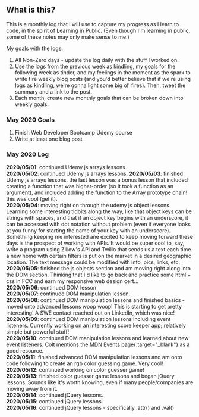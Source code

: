 ## What is this? ##
This is a monthly log that I will use to capture my progress as I learn to code, in the spirit of Learning in Public. (Even though I'm learning in public, some of these notes may only make sense to me.)    

My goals with the logs:
1. All Non-Zero days - update the log daily with the stuff I worked on.
2. Use the logs from the previous week as kindling, my goals for the following week as tinder, and my feelings in the moment as the spark to write fire weekly blog posts (and you'd better believe that if we're using logs as kindling, we're gonna light some big ol' fires). Then, tweet the summary and a link to the post.
3. Each month, create new monthly goals that can be broken down into weekly goals.

### May 2020 Goals
1. Finish Web Developer Bootcamp Udemy course
2. Write at least one blog post

### May 2020 Log
**2020/05/01**: continued Udemy js arrays lessons.    
**2020/05/02**: continued Udemy js arrays lessons.
**2020/05/03**: finished Udemy js arrays lessons. the last lesson was a bonus lesson that included creating a function that was higher-order (so it took a function as an argument), and included adding the function to the Array prototype chain! this was cool (get it).    
**2020/05/04**: moving right on through the udemy js object lessons. Learning some interesting tidbits along the way, like that object keys can be strings with spaces, and that if an object key begins with an underscore, it can be accessed with dot notation without problem (even if everyone looks at you funny for starting the name of your key with an underscore). Something keeping me interested ane excited to keep moving forward these days is the prospect of working with APIs. It would be super cool to, say, write a program using Zillow's API and Twilio that sends us a text each time a new home with certain filters is put on the market in a desired geographic location. The text message could be modified with info, pics, links, etc.    
**2020/05/05**: finished the js objects section and am moving right along into the DOM section. Thinking that I'd like to go back and practice some html + css in FCC and earn my responsive web design cert...     
**2020/05/06**: continued DOM lesson    
**2020/05/07**: continued DOM manipulation lesson.    
**2020/05/08**: continued DOM manipulation lessons and finished basics - moved onto advanced lessons woop woop! This is starting to get pretty interesting! A SWE contact reached out on LinkedIn, which was nice!    
**2020/05/09**: continued DOM manipulation lessons including event listeners. Currently working on an interesting score keeper app; relatively simple but powerful stuff!    
**2020/05/10**: continued DOM manipulation lessons and learned about new event listeners. Colt mentions the [MDN Events page](https://developer.mozilla.org/en-US/docs/Web/Events){:target="\_blank"} as a good resource.    
**2020/05/11**: finished advanced DOM manipulation lessons and am onto code following to create an rgb color guessing game. Very cool!    
**2020/05/12**: continued working on color guesser game!    
**2020/05/13**: finished color guesser game lessons and began jQuery lessons. Sounds like it's worth knowing, even if many people/companies are moving away from it.    
**2020/05/14**: continued jQuery lessons.    
**2020/05/15**: continued jQuery lessons.    
**2020/05/16**: continued jQuery lessons - specifically .attr() and .val()    
